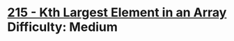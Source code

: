 # [215 - Kth Largest Element in an Array](https://leetcode.com/problems/kth-largest-element-in-an-array/) </br> Difficulty: Medium